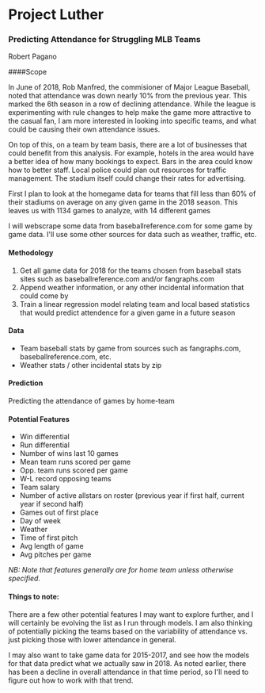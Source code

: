 # Project Luther

### Predicting Attendance for Struggling MLB Teams

Robert Pagano

####Scope

In June of 2018, Rob Manfred, the commisioner of Major League Baseball, noted that attendance was down nearly 10% from the previous year. This marked the 6th season in a row of declining attendance. While the league is experimenting with rule changes to help make the game more attractive to the casual fan, I am more interested in looking into specific teams, and what could be causing their own attendance issues.

On top of this, on a team by team basis, there are a lot of businesses that could benefit from this analysis. For example, hotels in the area would have a better idea of how many bookings to expect. Bars in the area could know how to better staff. Local police could plan out resources for traffic management. The stadium itself could change their rates for advertising.

First I plan to look at the homegame data for teams that fill less than 60% of their stadiums on average on any given game in the 2018 season. This leaves us with 1134 games to analyze, with 14 different games

I will webscrape some data from baseballreference.com for some game by game data. I'll use some other sources for data such as weather, traffic, etc.



#### Methodology

1. Get all game data for 2018 for the teams chosen from baseball stats sites such as baseballreference.com and/or fangraphs.com
2. Append weather information, or any other incidental information that could come by
3. Train a linear regression model relating team and local based statistics that would predict attendence for a given game in a future season



#### Data

- Team baseball stats by game from sources such as fangraphs.com, baseballreference.com, etc.
- Weather stats / other incidental stats by zip



#### Prediction

Predicting the attendance of games by home-team 



#### Potential Features

- Win differential
- Run differential
- Number of wins last 10 games
- Mean team runs scored per game
- Opp. team runs scored per game
- W-L record opposing teams
- Team salary
- Number of active allstars on roster (previous year if first half, current year if second half)
- Games out of first place
- Day of week
- Weather
- Time of first pitch
- Avg length of game
- Avg pitches per game

*NB: Note that features generally are for home team unless otherwise specified.*



#### Things to note:

There are a few other potential features I may want to explore further, and I will certainly be evolving the list as I run through models. I am also thinking of potentially picking the teams based on the variability of attendance vs. just picking those with lower attendance in general.

I may also want to take game data for 2015-2017, and see how the models for that data predict what we actually saw in 2018. As noted earlier, there has been a decline in overall attendance in that time period, so I'll need to figure out how to work with that trend.



